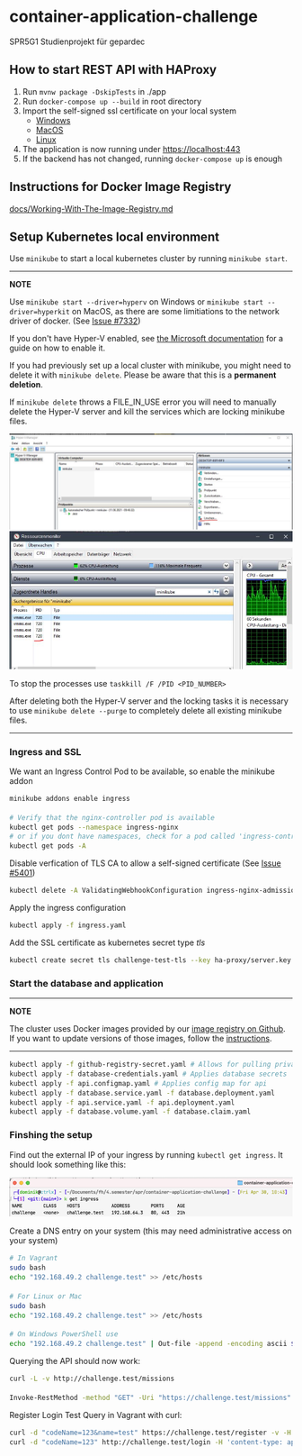 # container-application-challenge
SPR5G1 Studienprojekt für gepardec

## How to start REST API with HAProxy
1. Run `mvnw package -DskipTests` in ./app
2. Run `docker-compose up --build` in root directory
3. Import the self-signed ssl certificate on your local system
    - [Windows](https://support.securly.com/hc/en-us/articles/360026808753-How-to-manually-install-the-Securly-SSL-certificate-on-Windows)
    -  [MacOS](https://superuser.com/questions/1359755/trust-self-signed-cert-in-chrome-macos-10-13)
    - [Linux](https://tarunlalwani.com/post/self-signed-certificates-trusting-them/)
4. The application is now running under [https://localhost:443](https://localhost:443)
5. If the backend has not changed, running `docker-compose up` is enough

## Instructions for Docker Image Registry

[docs/Working-With-The-Image-Registry.md](docs/Working-With-The-Image-Registry.md)

## Setup Kubernetes local environment

Use `minikube` to start a local kubernetes cluster by running `minikube start`.

---
**NOTE**


Use `minikube start --driver=hyperv` on Windows or `minikube start --driver=hyperkit` on MacOS, as there are some limitiations to the network driver of docker. (See [Issue #7332](https://github.com/kubernetes/minikube/issues/7332))

If you don't have Hyper-V enabled, see [the Microsoft documentation](https://docs.microsoft.com/en-us/virtualization/hyper-v-on-windows/quick-start/enable-hyper-v) for a guide on how to enable it.

If you had previously set up a local cluster with minikube, you might need to delete it with `minikube delete`. Please be aware that this is a __permanent deletion__.

If `minikube delete` throws a FILE_IN_USE error you will need to manually delete the Hyper-V server and kill the services which are locking minikube files.

![hyperv delete](docs/hyperv-delete.JPG)
![minikube process delete](docs/minikube-process-delete.JPG)

To stop the processes use `taskkill /F /PID <PID_NUMBER>`

After deleting both the Hyper-V server and the locking tasks it is necessary to use `minikube delete --purge` to completely delete all existing minikube files.

---

### Ingress and SSL

We want an Ingress Control Pod to be available, so enable the minikube addon

```bash
minikube addons enable ingress

# Verify that the nginx-controller pod is available
kubectl get pods --namespace ingress-nginx
# or if you dont have namespaces, check for a pod called 'ingress-controller'
kubectl get pods -A
```

Disable verfication of TLS CA to allow a self-signed certificate (See [Issue #5401](https://github.com/kubernetes/ingress-nginx/issues/5401#issuecomment-662424306))
```bash
kubectl delete -A ValidatingWebhookConfiguration ingress-nginx-admission
```

Apply the ingress configuration
```bash
kubectl apply -f ingress.yaml
```

Add the SSL certificate as kubernetes secret type _tls_
```bash
kubectl create secret tls challenge-test-tls --key ha-proxy/server.key --cert ha-proxy/server.crt
```


### Start the database and application

---
**NOTE**

The cluster uses Docker images provided by our [image registry on Github](https://github.com/aeisl/container-application-challenge/packages). If you want to update versions of those images, follow the [instructions](docs/Working-With-The-Image-Registry.md).

---

```bash
kubectl apply -f github-registry-secret.yaml # Allows for pulling private Docker images
kubectl apply -f database-credentials.yaml # Applies database secrets
kubectl apply -f api.configmap.yaml # Applies config map for api 
kubectl apply -f database.service.yaml -f database.deployment.yaml
kubectl apply -f api.service.yaml -f api.deployment.yaml
kubectl apply -f database.volume.yaml -f database.claim.yaml
```

### Finshing the setup

Find out the external IP of your ingress by running `kubectl get ingress`. It should look something like this:

![kubectl get ingress](./docs/kubectl-get-ingress.png)

Create a DNS entry on your system (this may need administrative access on your system)
```bash
# In Vagrant
sudo bash
echo "192.168.49.2 challenge.test" >> /etc/hosts

# For Linux or Mac
sudo bash
echo "192.168.49.2 challenge.test" >> /etc/hosts

# On Windows PowerShell use
echo "192.168.49.2 challenge.test" | Out-file -append -encoding ascii $env:windir\system32\drivers\etc\hosts
```

Querying the API should now work:
 
 ```bash
 curl -L -v http://challenge.test/missions

 Invoke-RestMethod -method "GET" -Uri "https://challenge.test/missions"
 ```

Register Login Test Query in Vagrant with curl:
```bash
curl -d "codeName=123&name=test" https://challenge.test/register -v -H 'content-type: application/x-www-form-urlencoded' -i                                           
curl -d "codeName=123" http://challenge.test/login -H 'content-type: application/x-www-form-urlencoded' -L -i  
```
